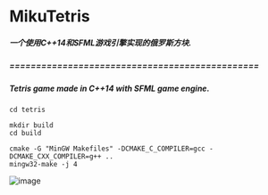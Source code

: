 # MikuTetris
##### 一个使用C++14和SFML游戏引擎实现的俄罗斯方块.
##### ===============================================
##### Tetris game made in C++14 with SFML game engine.
```shell
cd tetris

mkdir build
cd build

cmake -G "MinGW Makefiles" -DCMAKE_C_COMPILER=gcc -DCMAKE_CXX_COMPILER=g++ ..
mingw32-make -j 4
```

![image](https://github.com/yuanluo2/MikuTetris/assets/49439486/75bece82-971b-4bdf-89d2-e09c911d4aa2)

